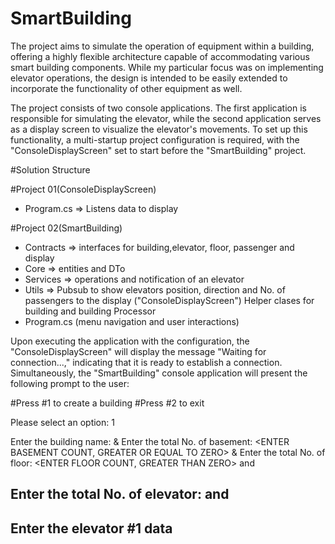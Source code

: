 # SmartBuilding

The project aims to simulate the operation of equipment within a building, 
offering a highly flexible architecture capable of accommodating various 
smart building components. While my particular focus was on implementing 
elevator operations, the design is intended to be easily extended to 
incorporate the functionality of other equipment as well.


The project consists of two console applications. The first application is 
responsible for simulating the elevator, while the second application 
serves as a display screen to visualize the elevator's movements. 
To set up this functionality, a multi-startup project configuration 
is required, with the "ConsoleDisplayScreen" set to start 
before the "SmartBuilding" project.


#Solution Structure

#Project 01(ConsoleDisplayScreen)
 - Program.cs => Listens data to display
 
#Project 02(SmartBuilding)
- Contracts  => interfaces for building,elevator, floor, passenger and display
- Core       => entities and DTo
- Services   => operations and notification of an elevator
- Utils      => Pubsub to show elevators position, direction and No. of passengers to the display ("ConsoleDisplayScreen")
                Helper clases for building and building Processor 
- Program.cs (menu navigation and user interactions)


Upon executing the application with the configuration, the 
"ConsoleDisplayScreen" will display the message "Waiting for connection...," 
indicating that it is ready to establish a connection. Simultaneously, 
the "SmartBuilding" console application will present the following prompt 
to the user:


#Press #1 to create a building
#Press #2 to exit

Please select an option: 1

Enter the building name:          <ENTER NAME> & <Press any key>
Enter the total No. of basement:  <ENTER BASEMENT COUNT, GREATER OR EQUAL TO ZERO> & <Press any key>
Enter the total No. of floor:     <ENTER FLOOR COUNT, GREATER THAN ZERO> and <Press Any Key>


Enter the total No. of elevator: <ENTER NUMBER OF ELEVATORS> and <Press any key>
-----------------------------
Enter the elevator #1 data
-----------------------------